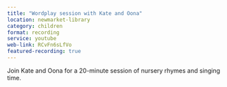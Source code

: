 ```yaml
---
title: "Wordplay session with Kate and Oona"
location: newmarket-library
category: children
format: recording
service: youtube
web-link: RCvFn6sLfVo
featured-recording: true
---
```


Join Kate and Oona for a 20-minute session of nursery rhymes and singing time.
